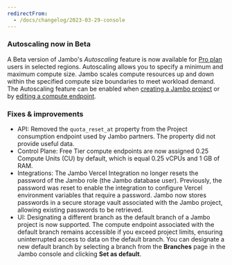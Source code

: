 ```yaml
---
redirectFrom:
  - /docs/changelog/2023-03-29-console
---
```


### Autoscaling now in Beta

A Beta version of Jambo's _Autoscaling_ feature is now available for [Pro plan](/docs/introduction/pro-plan) users in selected regions. Autoscaling allows you to specify a minimum and maximum compute size. Jambo scales compute resources up and down within the specified compute size boundaries to meet workload demand. The Autoscaling feature can be enabled when [creating a Jambo project](/docs/manage/projects#create-a-project) or by [editing a compute endpoint](/docs/manage/endpoints#edit-a-compute-endpoint).

### Fixes & improvements

- API: Removed the `quota_reset_at` property from the Project consumption endpoint used by Jambo partners. The property did not provide useful data.
- Control Plane: Free Tier compute endpoints are now assigned 0.25 Compute Units (CU) by default, which is equal 0.25 vCPUs and 1 GB of RAM.
- Integrations: The Jambo Vercel Integration no longer resets the password of the Jambo role (the Jambo database user). Previously, the password was reset to enable the integration to configure Vercel environment variables that require a password. Jambo now stores passwords in a secure storage vault associated with the Jambo project, allowing existing passwords to be retrieved.
- UI: Designating a different branch as the default branch of a Jambo project is now supported. The compute endpoint associated with the default branch remains accessible if you exceed project limits, ensuring uninterrupted access to data on the default branch. You can designate a new default branch by selecting a branch from the **Branches** page in the Jambo console and clicking **Set as default**.
